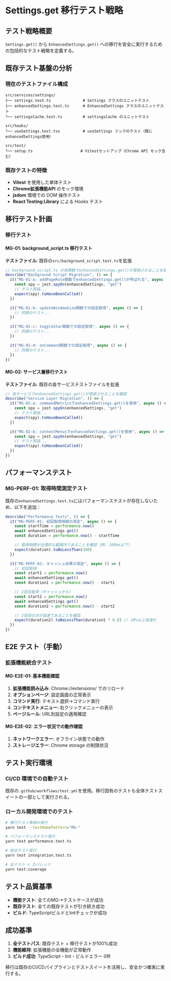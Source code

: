 # Settings.get 移行テスト戦略

## テスト戦略概要

`Settings.get()` から `EnhancedSettings.get()` への移行を安全に実行するための包括的なテスト戦略を定義する。

## 既存テスト基盤の分析

### 現在のテストファイル構成

```
src/services/settings/
├── settings.test.ts              # Settings クラスのユニットテスト
├── enhancedSettings.test.ts      # EnhancedSettings クラスのユニットテスト
└── settingsCache.test.ts         # settingsCache のユニットテスト

src/hooks/
└── useSettings.test.tsx          # useSettings フックのテスト（既にenhancedSettings使用）

src/test/
└── setup.ts                     # Vitestセットアップ（Chrome API モック含む）
```

### 既存テストの特徴

- **Vitest** を使用した単体テスト
- **Chrome拡張機能API** のモック環境
- **jsdom** 環境での DOM 操作テスト
- **React Testing Library** による Hooks テスト

## 移行テスト計画

### 移行テスト

#### MG-01: background_script.ts 移行テスト

**テストファイル**: 既存の`src/background_script.test.ts`を拡張

```typescript
// background_script.ts の各関数でenhancedSettings.get()が使用されることを確認
describe("Background Script Migration", () => {
  it("MG-01-a: addPageRule関数でenhancedSettings.get()が呼ばれる", async () => {
    const spy = jest.spyOn(enhancedSettings, "get")
    // テスト実装...
    expect(spy).toHaveBeenCalled()
  })

  it("MG-01-b: updateWindowSize関数での設定取得", async () => {
    // 同様のテスト...
  })

  it("MG-01-c: toggleStar関数での設定取得", async () => {
    // 同様のテスト...
  })

  it("MG-01-d: onCommand関数での設定取得", async () => {
    // 同様のテスト...
  })
})
```

#### MG-02: サービス層移行テスト

**テストファイル**: 既存の各サービステストファイルを拡張

```typescript
// 各サービスでenhancedSettings.get()が使用されることを確認
describe("Service Layer Migration", () => {
  it("MG-02-a: commandMetricsでenhancedSettings.get()を使用", async () => {
    const spy = jest.spyOn(enhancedSettings, "get")
    // テスト実装...
    expect(spy).toHaveBeenCalled()
  })

  it("MG-02-b: contextMenusでenhancedSettings.get()を使用", async () => {
    const spy = jest.spyOn(enhancedSettings, "get")
    // テスト実装...
    expect(spy).toHaveBeenCalled()
  })
})
```

## パフォーマンステスト

### MG-PERF-01: 取得時間測定テスト

既存の`enhancedSettings.test.ts`にはパフォーマンステストが存在しないため、以下を追加：

```typescript
describe("Performance Tests", () => {
  it("MG-PERF-01: 初回取得時間の測定", async () => {
    const startTime = performance.now()
    await enhancedSettings.get()
    const duration = performance.now() - startTime

    // 取得時間が合理的な範囲内であることを確認（例: 100ms以下）
    expect(duration).toBeLessThan(100)
  })

  it("MG-PERF-02: キャッシュ効果の測定", async () => {
    // 初回取得
    const start1 = performance.now()
    await enhancedSettings.get()
    const duration1 = performance.now() - start1

    // 2回目取得（キャッシュから）
    const start2 = performance.now()
    await enhancedSettings.get()
    const duration2 = performance.now() - start2

    // 2回目の方が高速であることを確認
    expect(duration2).toBeLessThan(duration1 * 0.8) // 20%以上高速化
  })
})
```

## E2E テスト（手動）

### 拡張機能統合テスト

#### MG-E2E-01: 基本機能確認

1. **拡張機能読み込み**: Chrome://extensions/ でのリロード
2. **オプションページ**: 設定画面の正常表示
3. **コマンド実行**: テキスト選択→コマンド実行
4. **コンテキストメニュー**: 右クリックメニューの表示
5. **ページルール**: URL別設定の適用確認

#### MG-E2E-02: エラー状況での動作確認

1. **ネットワークエラー**: オフライン状態での動作
2. **ストレージエラー**: Chrome storage の制限状況

## テスト実行環境

### CI/CD 環境での自動テスト

既存の`.github/workflows/test.yml`を使用。移行固有のテストも全体テストスイートの一部として実行される。

### ローカル開発環境でのテスト

```bash
# 移行テスト専用の実行
yarn test --testNamePattern="MG-"

# パフォーマンステスト実行
yarn test performance.test.ts

# 統合テスト実行
yarn test integration.test.ts

# 全テスト + カバレッジ
yarn test:coverage
```

## テスト品質基準

- **機能テスト**: 全てのMG-\*テストケースが成功
- **既存テスト**: 全ての既存テストが引き続き成功
- **ビルド**: TypeScriptビルドとlintチェックが成功

## 成功基準

1. **全テストパス**: 既存テスト + 移行テストが100%成功
2. **機能維持**: 拡張機能の全機能が正常動作
3. **ビルド成功**: TypeScript・lint・ビルドエラー 0件

移行は既存のCI/CDパイプラインとテストスイートを活用し、安全かつ確実に実行する。
